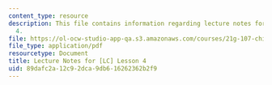 ```yaml
---
content_type: resource
description: This file contains information regarding lecture notes for [LC] lesson
  4.
file: https://ol-ocw-studio-app-qa.s3.amazonaws.com/courses/21g-107-chinese-i-streamlined-fall-2014/89dafc2a12c92dca9db616262362b2f9_MIT21G_107F14_Chars4.pdf
file_type: application/pdf
resourcetype: Document
title: Lecture Notes for [LC] Lesson 4
uid: 89dafc2a-12c9-2dca-9db6-16262362b2f9
---
```

